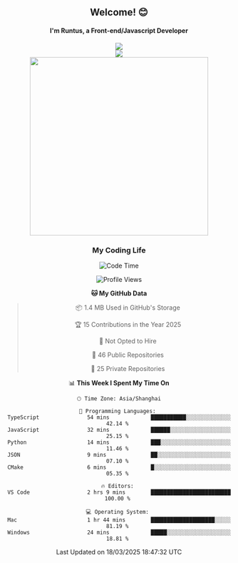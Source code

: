 

<div align="center">
    <div>    
        <h2>Welcome! 😊</h2>
        <h4> I'm Runtus, a Front-end/Javascript Developer</h4>
        <a href="https://github.com/antvis/g2">
            <img src="https://img.shields.io/endpoint?url=https://awards.antv.vision/runtus-g2-contributor.json" />
        </a>
    </div>
    <img style="width=100%" src="https://github.com/user-attachments/assets/96bbb592-d82f-4a25-bfe7-39362c279943"> </img>
</div>


<div align="center">
<img src="https://github-readme-stats.vercel.app/api?username=Runtus&show_icons=true&theme=tokyonight" width=400 />
</div>

<div align="center">
<h3>My Coding Life</h3>

<!--START_SECTION:waka-->
![Code Time](http://img.shields.io/badge/Code%20Time-433%20hrs%2038%20mins-blue)

![Profile Views](http://img.shields.io/badge/Profile%20Views-0-blue)

**🐱 My GitHub Data** 

> 📦 1.4 MB Used in GitHub's Storage 
 > 
> 🏆 15 Contributions in the Year 2025
 > 
> 🚫 Not Opted to Hire
 > 
> 📜 46 Public Repositories 
 > 
> 🔑 25 Private Repositories 
 > 
📊 **This Week I Spent My Time On** 

```text
🕑︎ Time Zone: Asia/Shanghai

💬 Programming Languages: 
TypeScript               54 mins             ███████████░░░░░░░░░░░░░░   42.14 % 
JavaScript               32 mins             ██████░░░░░░░░░░░░░░░░░░░   25.15 % 
Python                   14 mins             ███░░░░░░░░░░░░░░░░░░░░░░   11.46 % 
JSON                     9 mins              ██░░░░░░░░░░░░░░░░░░░░░░░   07.10 % 
CMake                    6 mins              █░░░░░░░░░░░░░░░░░░░░░░░░   05.35 % 

🔥 Editors: 
VS Code                  2 hrs 9 mins        █████████████████████████   100.00 % 

💻 Operating System: 
Mac                      1 hr 44 mins        ████████████████████░░░░░   81.19 % 
Windows                  24 mins             █████░░░░░░░░░░░░░░░░░░░░   18.81 % 
```


 Last Updated on 18/03/2025 18:47:32 UTC
<!--END_SECTION:waka-->
</div>
